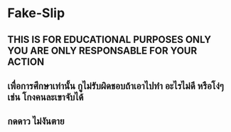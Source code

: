 # Fake-Slip


## THIS IS FOR EDUCATIONAL PURPOSES ONLY YOU ARE ONLY RESPONSABLE FOR YOUR ACTION


## เพื่อการศึกษาเท่านั้น กูไม่รับผิดชอบถ้าเอาไปทำ อะไรไม่ดี หรือโง่ๆ เช่น โกงคนละเขาจับได้


## กดดาว ไม่งันตาย
